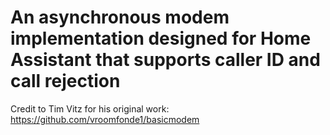 # An asynchronous modem implementation designed for Home Assistant that supports caller ID and call rejection

Credit to Tim Vitz for his original work: https://github.com/vroomfonde1/basicmodem

